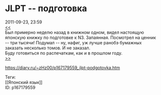 JLPT -- подготовка
===================

   
 2011-09-23, 23:59   
   [<<](JLPT%20--%20регистрация)    
 Был примерно неделю назад в книжном одном, видел настоящую японскую книжку по подготовке к N3. Запаянная. Посмотрел на ценник -- три тысячи! Подумал -- ну, нафиг, уж лучше ранобэ бумажных заказать несколько томов. И не заказал.   
 Буду готовиться по распечаткам, как и в прошлом году.   
  [>>](JLPT%20--%20итоги%20подготовки)    
    
 <https://diary.ru/~zHz00/p167179559_jlpt-podgotovka.htm>   
   
 Теги:   
 [[Японский язык]]   
 ID: p167179559